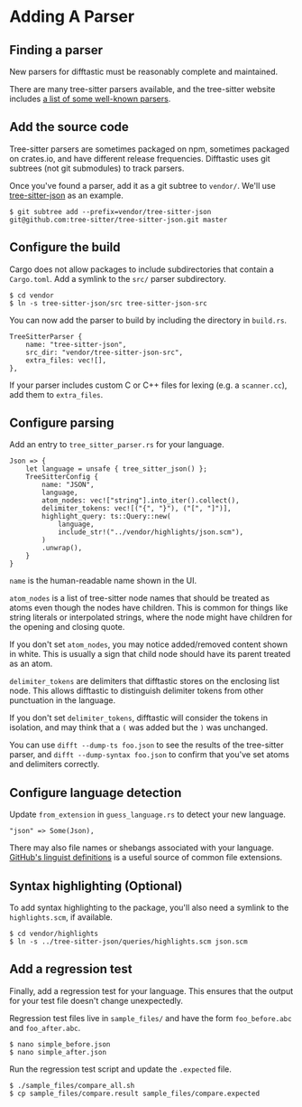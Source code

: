 # Adding A Parser

## Finding a parser

New parsers for difftastic must be reasonably complete and maintained.

There are many tree-sitter parsers available, and the tree-sitter
website includes [a list of some well-known
parsers](https://tree-sitter.github.io/tree-sitter/#available-parsers).

## Add the source code

Tree-sitter parsers are sometimes packaged on npm, sometimes packaged
on crates.io, and have different release frequencies. Difftastic uses
git subtrees (not git submodules) to track parsers.

Once you've found a parser, add it as a git subtree to
`vendor/`. We'll use
[tree-sitter-json](https://github.com/tree-sitter/tree-sitter-json) as
an example.

```
$ git subtree add --prefix=vendor/tree-sitter-json git@github.com:tree-sitter/tree-sitter-json.git master
```

## Configure the build

Cargo does not allow packages to include subdirectories that contain a
`Cargo.toml`. Add a symlink to the `src/` parser subdirectory.

```
$ cd vendor
$ ln -s tree-sitter-json/src tree-sitter-json-src
```

You can now add the parser to build by including the directory in
`build.rs`. 

```
TreeSitterParser {
    name: "tree-sitter-json",
    src_dir: "vendor/tree-sitter-json-src",
    extra_files: vec![],
},
```

If your parser includes custom C or C++ files for lexing (e.g. a
`scanner.cc`), add them to `extra_files`.

## Configure parsing

Add an entry to `tree_sitter_parser.rs` for your language.

```
Json => {
    let language = unsafe { tree_sitter_json() };
    TreeSitterConfig {
        name: "JSON",
        language,
        atom_nodes: vec!["string"].into_iter().collect(),
        delimiter_tokens: vec![("{", "}"), ("[", "]")],
        highlight_query: ts::Query::new(
            language,
            include_str!("../vendor/highlights/json.scm"),
        )
        .unwrap(),
    }
}
```

`name` is the human-readable name shown in the UI.

`atom_nodes` is a list of tree-sitter node names that should be
treated as atoms even though the nodes have children. This is common
for things like string literals or interpolated strings, where the
node might have children for the opening and closing quote.

If you don't set `atom_nodes`, you may notice added/removed content
shown in white. This is usually a sign that child node should have its
parent treated as an atom.

`delimiter_tokens` are delimiters that difftastic stores on
the enclosing list node. This allows difftastic to distinguish
delimiter tokens from other punctuation in the language.

If you don't set `delimiter_tokens`, difftastic will consider the
tokens in isolation, and may think that a `(` was added but the `)`
was unchanged.

You can use `difft --dump-ts foo.json` to see the results of the
tree-sitter parser, and `difft --dump-syntax foo.json` to confirm that
you've set atoms and delimiters correctly.

## Configure language detection

Update `from_extension` in `guess_language.rs` to detect your new
language.

```
"json" => Some(Json),
```

There may also file names or shebangs associated with your
language. [GitHub's linguist
definitions](https://github.com/github/linguist/blob/master/lib/linguist/languages.yml)
is a useful source of common file extensions.

## Syntax highlighting (Optional)

To add syntax highlighting to the package, you'll also need a symlink
to the `highlights.scm`, if available.

```
$ cd vendor/highlights
$ ln -s ../tree-sitter-json/queries/highlights.scm json.scm
```

## Add a regression test

Finally, add a regression test for your language. This ensures that
the output for your test file doesn't change unexpectedly.

Regression test files live in `sample_files/` and have the form
`foo_before.abc` and `foo_after.abc`.

```
$ nano simple_before.json
$ nano simple_after.json
```

Run the regression test script and update the `.expected` file.

```
$ ./sample_files/compare_all.sh
$ cp sample_files/compare.result sample_files/compare.expected
```
